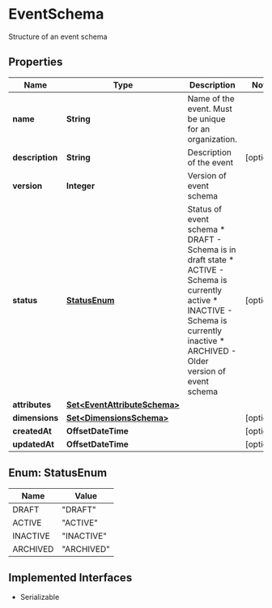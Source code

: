 

# EventSchema

Structure of an event schema

## Properties

| Name | Type | Description | Notes |
|------------ | ------------- | ------------- | -------------|
|**name** | **String** | Name of the event. Must be unique for an organization. |  |
|**description** | **String** | Description of the event |  [optional] |
|**version** | **Integer** | Version of event schema |  |
|**status** | [**StatusEnum**](#StatusEnum) | Status of event schema * DRAFT - Schema is in draft state  * ACTIVE - Schema is currently active  * INACTIVE - Schema is currently inactive * ARCHIVED - Older version of event schema  |  [optional] |
|**attributes** | [**Set&lt;EventAttributeSchema&gt;**](EventAttributeSchema.md) |  |  |
|**dimensions** | [**Set&lt;DimensionsSchema&gt;**](DimensionsSchema.md) |  |  [optional] |
|**createdAt** | **OffsetDateTime** |  |  [optional] |
|**updatedAt** | **OffsetDateTime** |  |  [optional] |



## Enum: StatusEnum

| Name | Value |
|---- | -----|
| DRAFT | &quot;DRAFT&quot; |
| ACTIVE | &quot;ACTIVE&quot; |
| INACTIVE | &quot;INACTIVE&quot; |
| ARCHIVED | &quot;ARCHIVED&quot; |


## Implemented Interfaces

* Serializable


